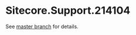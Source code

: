 # Sitecore.Support.214104

See [master branch](https://github.com/sitecoresupport/Sitecore.Support.214104) for details.